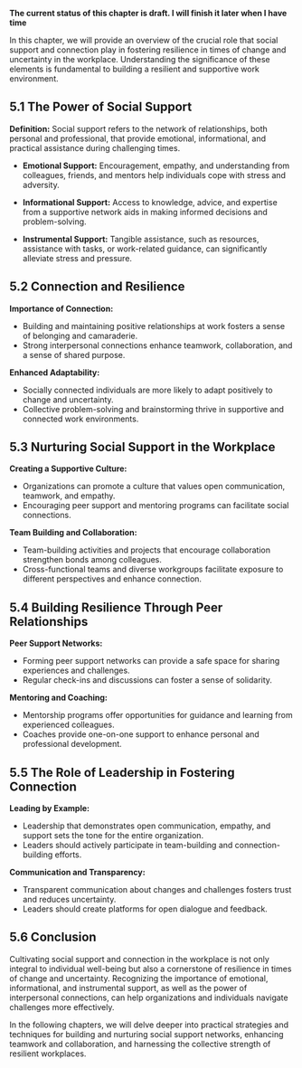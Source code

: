 **The current status of this chapter is draft. I will finish it later when I have time**

In this chapter, we will provide an overview of the crucial role that social support and connection play in fostering resilience in times of change and uncertainty in the workplace. Understanding the significance of these elements is fundamental to building a resilient and supportive work environment.

**5.1 The Power of Social Support**
-----------------------------------

**Definition:** Social support refers to the network of relationships, both personal and professional, that provide emotional, informational, and practical assistance during challenging times.

* **Emotional Support:** Encouragement, empathy, and understanding from colleagues, friends, and mentors help individuals cope with stress and adversity.

* **Informational Support:** Access to knowledge, advice, and expertise from a supportive network aids in making informed decisions and problem-solving.

* **Instrumental Support:** Tangible assistance, such as resources, assistance with tasks, or work-related guidance, can significantly alleviate stress and pressure.

**5.2 Connection and Resilience**
---------------------------------

**Importance of Connection:**

* Building and maintaining positive relationships at work fosters a sense of belonging and camaraderie.
* Strong interpersonal connections enhance teamwork, collaboration, and a sense of shared purpose.

**Enhanced Adaptability:**

* Socially connected individuals are more likely to adapt positively to change and uncertainty.
* Collective problem-solving and brainstorming thrive in supportive and connected work environments.

**5.3 Nurturing Social Support in the Workplace**
-------------------------------------------------

**Creating a Supportive Culture:**

* Organizations can promote a culture that values open communication, teamwork, and empathy.
* Encouraging peer support and mentoring programs can facilitate social connections.

**Team Building and Collaboration:**

* Team-building activities and projects that encourage collaboration strengthen bonds among colleagues.
* Cross-functional teams and diverse workgroups facilitate exposure to different perspectives and enhance connection.

**5.4 Building Resilience Through Peer Relationships**
------------------------------------------------------

**Peer Support Networks:**

* Forming peer support networks can provide a safe space for sharing experiences and challenges.
* Regular check-ins and discussions can foster a sense of solidarity.

**Mentoring and Coaching:**

* Mentorship programs offer opportunities for guidance and learning from experienced colleagues.
* Coaches provide one-on-one support to enhance personal and professional development.

**5.5 The Role of Leadership in Fostering Connection**
------------------------------------------------------

**Leading by Example:**

* Leadership that demonstrates open communication, empathy, and support sets the tone for the entire organization.
* Leaders should actively participate in team-building and connection-building efforts.

**Communication and Transparency:**

* Transparent communication about changes and challenges fosters trust and reduces uncertainty.
* Leaders should create platforms for open dialogue and feedback.

**5.6 Conclusion**
------------------

Cultivating social support and connection in the workplace is not only integral to individual well-being but also a cornerstone of resilience in times of change and uncertainty. Recognizing the importance of emotional, informational, and instrumental support, as well as the power of interpersonal connections, can help organizations and individuals navigate challenges more effectively.

In the following chapters, we will delve deeper into practical strategies and techniques for building and nurturing social support networks, enhancing teamwork and collaboration, and harnessing the collective strength of resilient workplaces.
